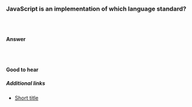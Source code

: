 ### JavaScript is an implementation of which language standard?

<!-- If you need to display some code, keep it short. It goes here: -->

```html
```

```css
```

```js
```

#### Answer

<!-- Your answer goes here. -->

<!-- If you need to display some code, keep it short. It goes here: -->

```html
```

```css
```

```js
```

#### Good to hear

<!-- Whenever possible, include the short list of bullet points that sum up the answer. -->

##### Additional links

<!-- Whenever possible, link a more detailed explanation. -->

* [Short title](https://yourLinkGoes.here/)

<!-- tags: (javascript) -->

<!-- expertise: (1) -->